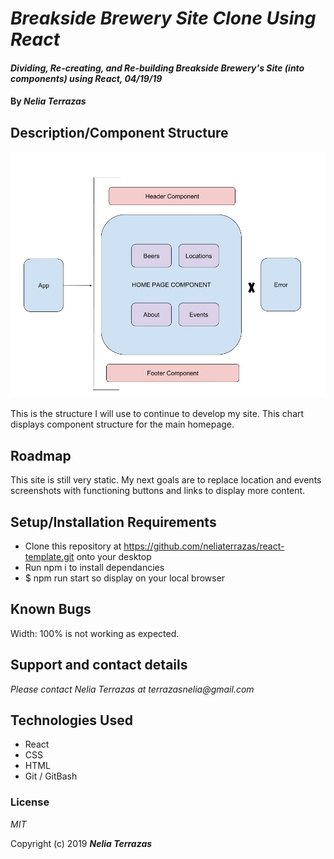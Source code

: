 # _Breakside Brewery Site Clone Using React_

#### _Dividing, Re-creating, and Re-building Breakside Brewery's Site (into components) using React, 04/19/19_

#### By _**Nelia Terrazas**_

## Description/Component Structure

![](src/assets/imgs/chart.jpg)

This is the structure I will use to continue to develop my site. This chart displays component structure for the main homepage.

## Roadmap

This site is still very static. My next goals are to replace location and events screenshots with functioning buttons and links to display more content.

## Setup/Installation Requirements

* Clone this repository at https://github.com/neliaterrazas/react-template.git onto your desktop
* Run npm i to install dependancies
* $ npm run start so display on your local browser


## Known Bugs

Width: 100% is not working as expected.

## Support and contact details

_Please contact Nelia Terrazas at terrazasnelia@gmail.com_

## Technologies Used

* React
* CSS
* HTML
* Git / GitBash


### License

*MIT*

Copyright (c) 2019 **_Nelia Terrazas_**
